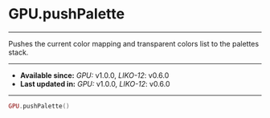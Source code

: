 # GPU.pushPalette
---

Pushes the current color mapping and transparent colors list to the palettes stack.

---

* **Available since:** _GPU:_ v1.0.0, _LIKO-12_: v0.6.0
* **Last updated in:** _GPU:_ v1.0.0, _LIKO-12_: v0.6.0

---

```lua
GPU.pushPalette()
```
